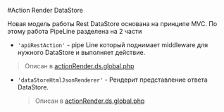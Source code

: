 #Action Render DataStore 

Новая модель работы Rest DataStore основана на принципе MVC. По этому работа PipeLine 
разделена на 2 части
* `'apiRestAction'` - pipe Line который поднимает middleware для нужного DataStore и выполняет действие.
> Описан в [actionRender.ds.global.php](../config/autoload/actionRender.ds.global.php#L46)

* `'dataStoreHtmlJsonRenderer'` -  Рендерит представление ответа DataStore.
  > Описан в [actionRender.ds.global.php](../config/autoload/actionRender.ds.global.php#L29)
  